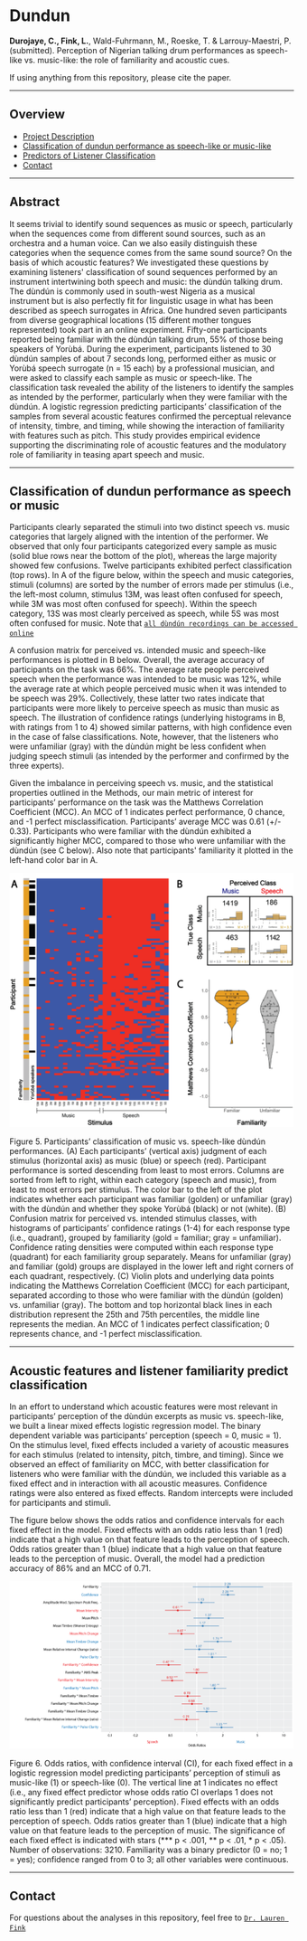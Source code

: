 # Dundun

**Durojaye, C., Fink, L.**, Wald-Fuhrmann, M., Roeske, T. & Larrouy-Maestri, P. (submitted). Perception of Nigerian talking drum performances as speech-like vs. music-like: the role of familiarity and acoustic cues. 

If using anything from this repository, please cite the paper.


___
## Overview

- [Project Description](#Abstract)
- [Classification of dundun performance as speech-like or music-like](#Classification-of-dundun-performance-as-speech-or-music)
- [Predictors of Listener Classification](#Acoustic-features-and-listener-familiarity-predict-classification)
- [Contact](#contact)

___
## Abstract
It seems trivial to identify sound sequences as music or speech, particularly when the sequences come from different sound sources, such as an orchestra and a human voice. Can we also easily distinguish these categories when the sequence comes from the same sound source? On the basis of which acoustic features? We investigated these questions by examining listeners' classification of sound sequences performed by an instrument intertwining both speech and music: the dùndún talking drum. The dùndún is commonly used in south-west Nigeria as a musical instrument but is also perfectly fit for linguistic usage in what has been described as speech surrogates in Africa. One hundred seven participants from diverse geographical locations (15 different mother tongues represented) took part in an online experiment. Fifty-one participants reported being familiar with the dùndún talking drum, 55% of those being speakers of Yorùbá. During the experiment, participants listened to 30 dùndún samples of about 7 seconds long, performed either as music or Yorùbá speech surrogate (n = 15 each) by a professional musician, and were asked to classify each sample as music or speech-like. The classification task revealed the ability of the listeners to identify the samples as intended by the performer, particularly when they were familiar with the dùndún. A logistic regression predicting participants’ classification of the samples from several acoustic features confirmed the perceptual relevance of intensity, timbre, and timing, while showing the interaction of familiarity with features such as pitch. This study provides empirical evidence supporting the discriminating role of acoustic features and the modulatory role of familiarity in teasing apart speech and music.


___
## Classification of dundun performance as speech or music
Participants clearly separated the stimuli into two distinct speech vs. music categories that largely aligned with the intention of the performer. We observed that only four participants categorized every sample as music (solid blue rows near the bottom of the plot), whereas the large majority showed few confusions. Twelve participants exhibited perfect classification (top rows). In A of the figure below, within the speech and music categories, stimuli (columns) are sorted by the number of errors made per stimulus (i.e., the left-most column, stimulus 13M, was least often confused for speech, while 3M was most often confused for speech). Within the speech category, 13S was most clearly perceived as speech, while 5S was most often confused for music. Note that <a href="https://edmond.mpdl.mpg.de/imeji/collection/ovmWl7rLtIiGSv1v" target="_blank">`all dùndún recordings can be accessed online`</a>

A confusion matrix for perceived vs. intended music and speech-like performances is plotted in B below. Overall, the average accuracy of participants on the task was 66%. The average rate people perceived speech when the performance was intended to be music was 12%, while the average rate at which people perceived music when it was intended to be speech was 29%. Collectively, these latter two rates indicate that participants were more likely to perceive speech as music than music as speech. The illustration of confidence ratings (underlying histograms in B, with ratings from 1 to 4) showed similar patterns, with high confidence even in the case of false classifications. Note, however, that the listeners who were unfamiliar (gray) with the dùndún might be less confident when judging speech stimuli (as intended by the performer and confirmed by the three experts).   

Given the imbalance in perceiving speech vs. music, and the statistical properties outlined in the Methods, our main metric of interest for participants’ performance on the task was the Matthews Correlation Coefficient (MCC). An MCC of 1 indicates perfect performance, 0 chance, and -1 perfect misclassification. Participants’ average MCC was 0.61 (+/- 0.33). Participants who were familiar with the dùndún exhibited a significantly higher MCC, compared to those who were unfamiliar with the dùndún (see C below). Also note that participants' familiarity it plotted in the left-hand color bar in A. 

![image](/images/dundun_fig5_rev1.png)

Figure 5. Participants’ classification of music vs. speech-like dùndún performances. (A) Each participants’ (vertical axis) judgment of each stimulus (horizontal axis) as music (blue) or speech (red). Participant performance is sorted descending from least to most errors. Columns are sorted from left to right, within each category (speech and music), from least to most errors per stimulus. The color bar to the left of the plot indicates whether each participant was familiar (golden) or unfamiliar (gray) with the dùndún and whether they spoke Yorùbá (black) or not (white). (B) Confusion matrix for perceived vs. intended stimulus classes, with histograms of participants’ confidence ratings (1-4) for each response type (i.e., quadrant), grouped by familiarity (gold = familiar; gray = unfamiliar). Confidence rating densities were computed within each response type (quadrant) for each familiarity group separately. Means for unfamiliar (gray) and familiar (gold) groups are displayed in the lower left and right corners of each quadrant, respectively. (C) Violin plots and underlying data points indicating the Matthews Correlation Coefficient (MCC) for each participant, separated according to those who were familiar with the dùndún (golden) vs. unfamiliar (gray). The bottom and top horizontal black lines in each distribution represent the 25th and 75th percentiles, the middle line represents the median. An MCC of 1 indicates perfect classification; 0 represents chance, and -1 perfect misclassification. 

___
## Acoustic features and listener familiarity predict classification
In an effort to understand which acoustic features were most relevant in participants’ perception of the dùndún excerpts as music vs. speech-like, we built a linear mixed effects logistic regression model. The binary dependent variable was participants’ perception (speech = 0, music = 1). On the stimulus level, fixed effects included a variety of acoustic measures for each stimulus (related to intensity, pitch, timbre, and timing). Since we observed an effect of familiarity on MCC, with better classification for listeners who were familiar with the dùndún, we included this variable as a fixed effect and in interaction with all acoustic measures. Confidence ratings were also entered as fixed effects. Random intercepts were included for participants and stimuli. 

The figure below shows the odds ratios and confidence intervals for each fixed effect in the model. Fixed effects with an odds ratio less than 1 (red) indicate that a high value on that feature leads to the perception of speech. Odds ratios greater than 1 (blue) indicate that a high value on that feature leads to the perception of music. Overall, the model had a prediction accuracy of 86% and an MCC of 0.71. 

![image](/images/dundun_fig6_rev1.png)

Figure 6. Odds ratios, with confidence interval (CI), for each fixed effect in a logistic regression model predicting participants’ perception of stimuli as music-like (1) or speech-like (0). The vertical line at 1 indicates no effect (i.e., any fixed effect predictor whose odds ratio CI overlaps 1 does not significantly predict participants’ perception). Fixed effects with an odds ratio less than 1 (red) indicate that a high value on that feature leads to the perception of speech. Odds ratios greater than 1 (blue) indicate that a high value on that feature leads to the perception of music. The significance of each fixed effect is indicated with stars (*** p < .001, ** p < .01, * p < .05). Number of observations: 3210. Familiarity was a binary predictor (0 = no; 1 = yes); confidence ranged from 0 to 3; all other variables were continuous. 


___
## Contact
For questions about the analyses in this repository, feel free to <a href="https://lkfink.github.io/" target="_blank">`Dr. Lauren Fink`</a>

